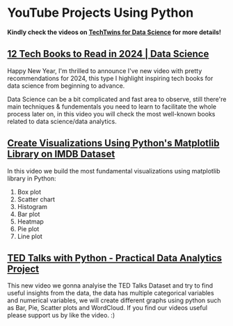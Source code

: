 # YouTube Projects Using Python

**Kindly check the videos on [TechTwins for Data Science](https://www.youtube.com/@techtwinsfordatascience/videos) for more details!**


## [12 Tech Books to Read in 2024 | Data Science](https://youtu.be/e4NI8XHQm4s?si=8QfK-Xt-TajkyDbS)

Happy New Year, I'm thrilled to announce I've new video with pretty recommendations for 2024, this type I highlight inspiring tech books for data science from beginning to advance.

Data Science can be a bit complicated and fast area to observe, still there're main techniques & fundementals you need to learn to facilitate the whole process later on, in this video you will check the most well-known books related to data science/data analytics.

## [Create Visualizations Using Python's Matplotlib Library on IMDB Dataset](https://www.youtube.com/watch?v=ocv9vuAQv4s&t=1s&ab_channel=TechTwinsforDataScience) 

In this video we build the most fundamental visualizations using matplotlib library in Python:

1. Box plot
2. Scatter chart
3. Histogram
4. Bar plot
5. Heatmap
6. Pie plot
7. Line plot

## [TED Talks with Python - Practical Data Analytics Project](https://www.youtube.com/watch?v=SnAQDe2IoVk&t=123s&ab_channel=TechTwinsforDataScience)

This new video we gonna analyise the TED Talks Dataset and try to find useful insights from the data, the data has multiple categorical variables and numerical variables, we will create different graphs using python such as Bar,  Pie, Scatter plots and WordCloud. If you find our videos useful please support us by like the video. :)
